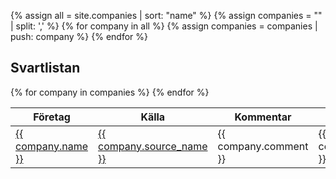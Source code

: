 ---
---

{% assign all = site.companies | sort: "name" %}
{% assign companies = "" | split: ',' %}
{% for company in all %}
		{% assign companies = companies | push: company %}
{% endfor %}

## Svartlistan

<table class="sortable">
<thead>
<tr><th>Företag</th><th>Källa</th><th>Kommentar</th><th>Uppdaterat</th></tr>
</thead>
<tbody>
{% for company in companies %}
  <tr>
  <td markdown="span"><a href="{{ company.url }}">{{ company.name }}</a></td>
  <td markdown="span"><a href="{{ company.source }}">{{ company.source_name }}</a></td>
  <td>{{ company.comment }}</td>
  <td>{{ company.updated_at }}</td>
  </tr>
{% endfor %}
</tbody>
</table>
